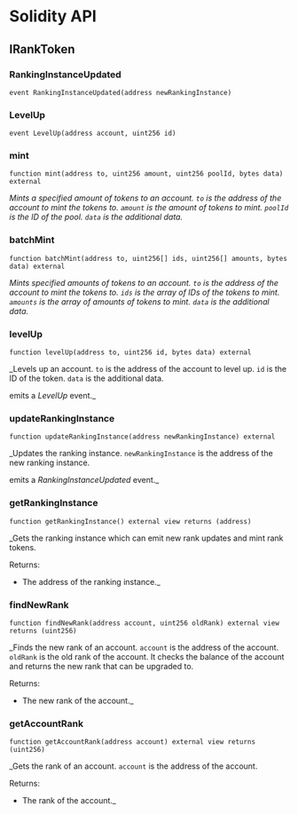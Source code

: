 # Solidity API

## IRankToken

### RankingInstanceUpdated

```solidity
event RankingInstanceUpdated(address newRankingInstance)
```

### LevelUp

```solidity
event LevelUp(address account, uint256 id)
```

### mint

```solidity
function mint(address to, uint256 amount, uint256 poolId, bytes data) external
```

_Mints a specified amount of tokens to an account. `to` is the address of the account to mint the tokens to. `amount` is the amount of tokens to mint. `poolId` is the ID of the pool. `data` is the additional data._

### batchMint

```solidity
function batchMint(address to, uint256[] ids, uint256[] amounts, bytes data) external
```

_Mints specified amounts of tokens to an account. `to` is the address of the account to mint the tokens to. `ids` is the array of IDs of the tokens to mint. `amounts` is the array of amounts of tokens to mint. `data` is the additional data._

### levelUp

```solidity
function levelUp(address to, uint256 id, bytes data) external
```

_Levels up an account. `to` is the address of the account to level up. `id` is the ID of the token. `data` is the additional data.

emits a _LevelUp_ event._

### updateRankingInstance

```solidity
function updateRankingInstance(address newRankingInstance) external
```

_Updates the ranking instance. `newRankingInstance` is the address of the new ranking instance.

emits a _RankingInstanceUpdated_ event._

### getRankingInstance

```solidity
function getRankingInstance() external view returns (address)
```

_Gets the ranking instance which can emit new rank updates and mint rank tokens.

Returns:

- The address of the ranking instance._

### findNewRank

```solidity
function findNewRank(address account, uint256 oldRank) external view returns (uint256)
```

_Finds the new rank of an account. `account` is the address of the account. `oldRank` is the old rank of the account.
It checks the balance of the account and returns the new rank that can be upgraded to.

Returns:

- The new rank of the account._

### getAccountRank

```solidity
function getAccountRank(address account) external view returns (uint256)
```

_Gets the rank of an account. `account` is the address of the account.

Returns:

- The rank of the account._

